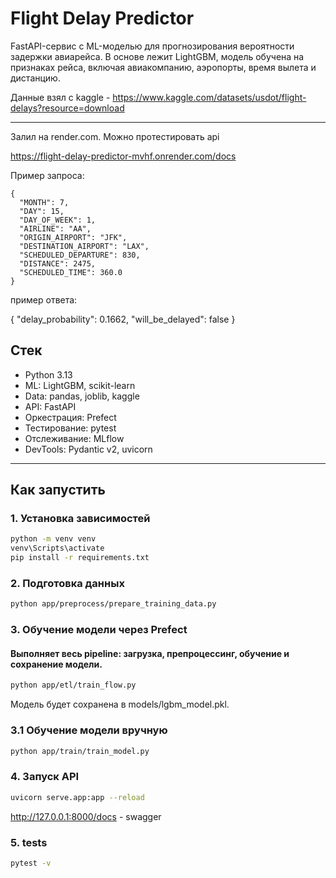 # Flight Delay Predictor

  FastAPI-сервис с ML-моделью для прогнозирования вероятности задержки авиарейса. 
  В основе лежит LightGBM, модель обучена на признаках рейса, включая авиакомпанию, аэропорты, время вылета и дистанцию. 
  
  
Данные взял с kaggle - 
https://www.kaggle.com/datasets/usdot/flight-delays?resource=download

---

Залил на render.com. Можно протестировать api

https://flight-delay-predictor-mvhf.onrender.com/docs

Пример запроса:

```
{
  "MONTH": 7,
  "DAY": 15,
  "DAY_OF_WEEK": 1,
  "AIRLINE": "AA",
  "ORIGIN_AIRPORT": "JFK",
  "DESTINATION_AIRPORT": "LAX",
  "SCHEDULED_DEPARTURE": 830,
  "DISTANCE": 2475,
  "SCHEDULED_TIME": 360.0
}
```

пример ответа:

{
  "delay_probability": 0.1662,
  "will_be_delayed": false
}

## Стек

- Python 3.13  
- ML: LightGBM, scikit-learn  
- Data: pandas, joblib, kaggle  
- API: FastAPI  
- Оркестрация: Prefect  
- Тестирование: pytest  
- Отслеживание: MLflow  
- DevTools: Pydantic v2, uvicorn


---

## Как запустить

### 1. Установка зависимостей

```bash
python -m venv venv
venv\Scripts\activate
pip install -r requirements.txt
```

### 2. Подготовка данных
```bash
python app/preprocess/prepare_training_data.py
```

### 3. Обучение модели через Prefect

#### Выполняет весь pipeline: загрузка, препроцессинг, обучение и сохранение модели.
```bash
python app/etl/train_flow.py
```
Модель будет сохранена в models/lgbm_model.pkl.


### 3.1 Обучение модели вручную
```bash
python app/train/train_model.py
```

### 4. Запуск API
```bash
uvicorn serve.app:app --reload
```
 http://127.0.0.1:8000/docs - swagger

### 5. tests
```bash
pytest -v
```
